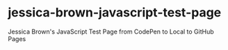 # jessica-brown-javascript-test-page
Jessica Brown's JavaScript Test Page from CodePen to Local to GitHub Pages
